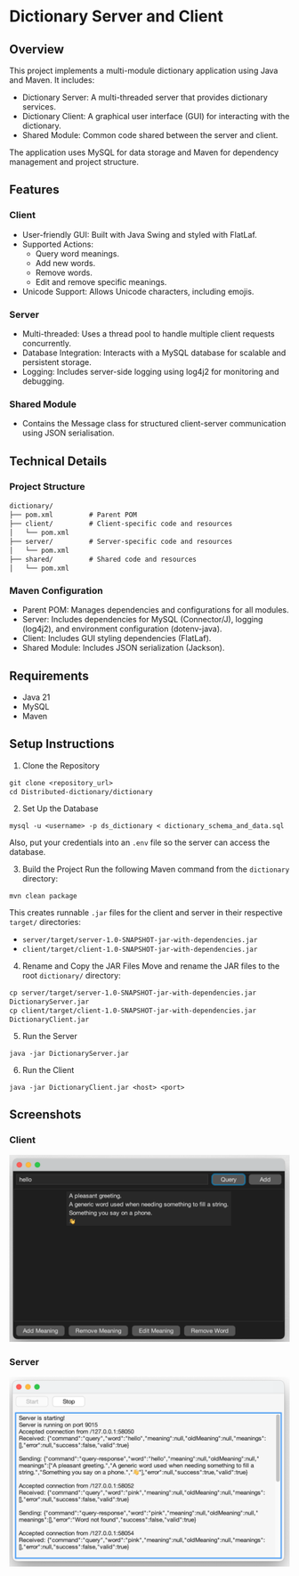 # Dictionary Server and Client

## Overview

This project implements a multi-module dictionary application using Java and Maven. It includes:
- Dictionary Server: A multi-threaded server that provides dictionary services.
- Dictionary Client: A graphical user interface (GUI) for interacting with the dictionary.
- Shared Module: Common code shared between the server and client.

The application uses MySQL for data storage and Maven for dependency management and project structure. 

## Features

### Client
- User-friendly GUI: Built with Java Swing and styled with FlatLaf.
- Supported Actions:
    - Query word meanings.
    - Add new words.
    - Remove words.
    - Edit and remove specific meanings.
- Unicode Support: Allows Unicode characters, including emojis.

### Server
- Multi-threaded: Uses a thread pool to handle multiple client requests concurrently.
- Database Integration: Interacts with a MySQL database for scalable and persistent storage.
- Logging: Includes server-side logging using log4j2 for monitoring and debugging.

### Shared Module
- Contains the Message class for structured client-server communication using JSON serialisation.

## Technical Details

### Project Structure
```
dictionary/
├── pom.xml         # Parent POM
├── client/         # Client-specific code and resources
│   └── pom.xml
├── server/         # Server-specific code and resources
│   └── pom.xml
├── shared/         # Shared code and resources
│   └── pom.xml
```

### Maven Configuration
- Parent POM: Manages dependencies and configurations for all modules.
- Server: Includes dependencies for MySQL (Connector/J), logging (log4j2), and environment configuration (dotenv-java).
- Client: Includes GUI styling dependencies (FlatLaf).
- Shared Module: Includes JSON serialization (Jackson).

## Requirements
- Java 21
- MySQL
- Maven

## Setup Instructions

1. Clone the Repository
```
git clone <repository_url>
cd Distributed-dictionary/dictionary
```

2. Set Up the Database
```
mysql -u <username> -p ds_dictionary < dictionary_schema_and_data.sql
```
Also, put your credentials into an `.env` file so the server can access the database.

3. Build the Project
Run the following Maven command from the `dictionary` directory:
```
mvn clean package
```
This creates runnable `.jar` files for the client and server in their respective `target/` directories:
- `server/target/server-1.0-SNAPSHOT-jar-with-dependencies.jar`
- `client/target/client-1.0-SNAPSHOT-jar-with-dependencies.jar`

4. Rename and Copy the JAR Files
Move and rename the JAR files to the root `dictionary/` directory:
```
cp server/target/server-1.0-SNAPSHOT-jar-with-dependencies.jar DictionaryServer.jar
cp client/target/client-1.0-SNAPSHOT-jar-with-dependencies.jar DictionaryClient.jar
```

5. Run the Server
```
java -jar DictionaryServer.jar
```

6. Run the Client
```
java -jar DictionaryClient.jar <host> <port>
```

## Screenshots
### Client
![Dictionary Client GUI](images/gui.png)

### Server
![Dictionary Server GUI](images/server_gui_running.png)

